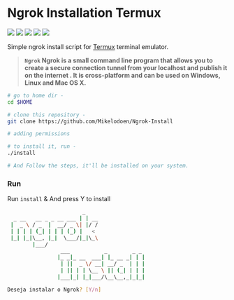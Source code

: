 <!-- Links -->
[bmac]: https://www.buymeacoffee.com/adi1090x
[ko-fi]: https://ko-fi.com/adi1090x
[paypal]: https://www.paypal.com/cgi-bin/webscr?cmd=_s-xclick&hosted_button_id=U3VK2SSVQWAPN
[patreon]: https://www.patreon.com/adi1090x

# Ngrok Installation Termux

<p align="left">
  <img src="https://img.shields.io/badge/Maintained%3F-Yes-green?style=for-the-badge">
  <img src="https://img.shields.io/github/license/adi1090x/termux-style?style=for-the-badge">
  <img src="https://img.shields.io/github/stars/adi1090x/termux-style?style=for-the-badge">
  <img src="https://img.shields.io/github/forks/adi1090x/termux-style?color=teal&style=for-the-badge">
  <img src="https://img.shields.io/github/issues/adi1090x/termux-style?color=violet&style=for-the-badge">
</p>

Simple ngrok install script for [Termux](https://termux.com) terminal emulator.

> **`Ngrok` Ngrok is a small command line program that allows you to create a secure connection tunnel from your localhost and publish it on the internet . It is cross-platform and can be used on Windows, Linux and Mac OS X.**

```bash
# go to home dir - 
cd $HOME

# clone this repository - 
git clone https://github.com/Mikelodoen/Ngrok-Install

# adding permissions 

# to install it, run -
./install

# And Follow the steps, it'll be installed on your system.
```

### Run

Run `install` & And press Y to install


```bash
                        _
  _ __   __ _ _ __ ___ | | __                               
 |  _ \ / _  |  __/ _ \| |/ /
 | | | | (_| | | | (_) |   <
 |_| |_|\__, |_|  \___/|_|\_\
        |___/
                 ___           _        _ _
                |_ _|_ __  ___| |_ __ _| | |
                 | ||  _ \/ __| __/ _  | | |
                 | || | | \__ \ || (_| | | |
                |___|_| |_|___/\__\__,_|_|_|

Deseja instalar o Ngrok? [Y/n]
```
